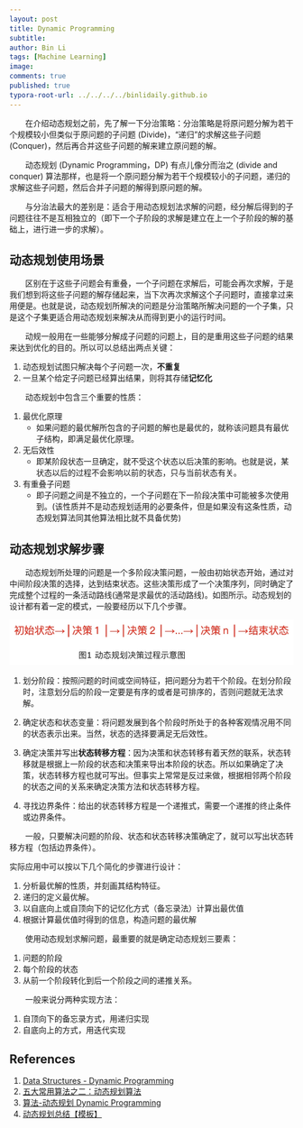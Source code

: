 ```yaml
---
layout: post
title: Dynamic Programming
subtitle:
author: Bin Li
tags: [Machine Learning]
image: 
comments: true
published: true
typora-root-url: ../../../../binlidaily.github.io
---
```

　　在介绍动态规划之前，先了解一下分治策略：分治策略是将原问题分解为若干个规模较小但类似于原问题的子问题 (Divide)，“递归”的求解这些子问题 (Conquer)，然后再合并这些子问题的解来建立原问题的解。

　　动态规划 (Dynamic Programming，DP) 有点儿像分而治之 (divide and conquer) 算法那样，也是将一个原问题分解为若干个规模较小的子问题，递归的求解这些子问题，然后合并子问题的解得到原问题的解。

　　与分治法最大的差别是：适合于用动态规划法求解的问题，经分解后得到的子问题往往不是互相独立的（即下一个子阶段的求解是建立在上一个子阶段的解的基础上，进行进一步的求解）。

## 动态规划使用场景
　　区别在于这些子问题会有重叠，一个子问题在求解后，可能会再次求解，于是我们想到将这些子问题的解存储起来，当下次再次求解这个子问题时，直接拿过来用便是。也就是说，动态规划所解决的问题是分治策略所解决问题的一个子集，只是这个子集更适合用动态规划来解决从而得到更小的运行时间。

　　动规一般用在一些能够分解成子问题的问题上，目的是重用这些子问题的结果来达到优化的目的。所以可以总结出两点关键：
1. 动态规划试图只解决每个子问题一次，**不重复**
2. 一旦某个给定子问题已经算出结果，则将其存储**记忆化**

　　动态规划中包含三个重要的性质：
1. 最优化原理
    * 如果问题的最优解所包含的子问题的解也是最优的，就称该问题具有最优子结构，即满足最优化原理。
2. 无后效性
    * 即某阶段状态一旦确定，就不受这个状态以后决策的影响。也就是说，某状态以后的过程不会影响以前的状态，只与当前状态有关。
3. 有重叠子问题
    * 即子问题之间是不独立的，一个子问题在下一阶段决策中可能被多次使用到。(该性质并不是动态规划适用的必要条件，但是如果没有这条性质，动态规划算法同其他算法相比就不具备优势)

## 动态规划求解步骤
　　动态规划所处理的问题是一个多阶段决策问题，一般由初始状态开始，通过对中间阶段决策的选择，达到结束状态。这些决策形成了一个决策序列，同时确定了完成整个过程的一条活动路线(通常是求最优的活动路线)。如图所示。动态规划的设计都有着一定的模式，一般要经历以下几个步骤。

![-w448](/img/media/15606112924992.jpg)

1. 划分阶段：按照问题的时间或空间特征，把问题分为若干个阶段。在划分阶段时，注意划分后的阶段一定要是有序的或者是可排序的，否则问题就无法求解。

2. 确定状态和状态变量：将问题发展到各个阶段时所处于的各种客观情况用不同的状态表示出来。当然，状态的选择要满足无后效性。

3. 确定决策并写出**状态转移方程**：因为决策和状态转移有着天然的联系，状态转移就是根据上一阶段的状态和决策来导出本阶段的状态。所以如果确定了决策，状态转移方程也就可写出。但事实上常常是反过来做，根据相邻两个阶段的状态之间的关系来确定决策方法和状态转移方程。

4. 寻找边界条件：给出的状态转移方程是一个递推式，需要一个递推的终止条件或边界条件。

　　一般，只要解决问题的阶段、状态和状态转移决策确定了，就可以写出状态转移方程（包括边界条件）。

实际应用中可以按以下几个简化的步骤进行设计：

1. 分析最优解的性质，并刻画其结构特征。
2. 递归的定义最优解。
3. 以自底向上或自顶向下的记忆化方式（备忘录法）计算出最优值
4. 根据计算最优值时得到的信息，构造问题的最优解

　　使用动态规划求解问题，最重要的就是确定动态规划三要素：
1. 问题的阶段
2. 每个阶段的状态
3. 从前一个阶段转化到后一个阶段之间的递推关系。

　　一般来说分两种实现方法：
1. 自顶向下的备忘录方式，用递归实现
2. 自底向上的方式，用迭代实现


## References
1. [Data Structures - Dynamic Programming](https://www.tutorialspoint.com/data_structures_algorithms/dynamic_programming.htm)
2. [五大常用算法之二：动态规划算法](https://www.cnblogs.com/steven_oyj/archive/2010/05/22/1741374.html)
3. [算法-动态规划 Dynamic Programming](https://blog.csdn.net/u013309870/article/details/75193592)
4. [动态规划总结【模板】](https://blog.csdn.net/lianai911/article/details/45424703)